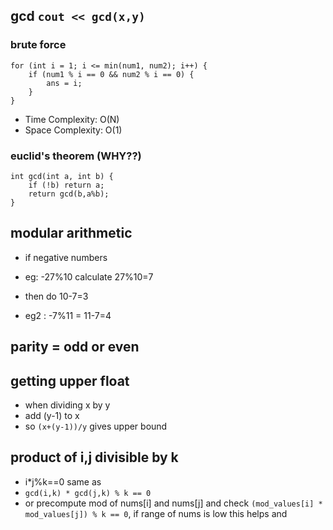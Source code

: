 ## gcd `cout << gcd(x,y)`
### brute force
```
for (int i = 1; i <= min(num1, num2); i++) {
	if (num1 % i == 0 && num2 % i == 0) {
		ans = i;
	}
}
```
- Time Complexity: O(N)
- Space Complexity: O(1)
### euclid's theorem (WHY??)
```
int gcd(int a, int b) {
	if (!b) return a;
	return gcd(b,a%b); 
} 
```
## modular arithmetic
- if negative numbers
- eg: -27%10 calculate 27%10=7
- then do 10-7=3

- eg2 : -7%11 = 11-7=4

## parity = odd or even

## getting upper float
- when dividing x by y
- add (y-1) to x
- so `(x+(y-1))/y` gives upper bound

## product of i,j divisible by k
- i*j%k==0 same as
- `gcd(i,k) * gcd(j,k) % k == 0`
- or precompute mod of nums[i] and nums[j] and check `(mod_values[i] * mod_values[j]) % k == 0`, if range of nums is low this helps and 
